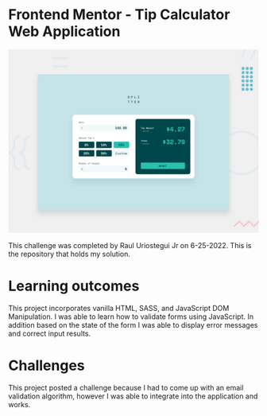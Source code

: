 # Frontend Mentor - Tip Calculator Web Application

![Design preview for the Interactive Rating component coding challenge](./images/desktop-preview.jpg)

This challenge was completed by Raul Uriostegui Jr on 6-25-2022.
This is the repository that holds my solution. 

# Learning outcomes
This project incorporates vanilla HTML, SASS, and JavaScript DOM Manipulation. I was able to learn how to validate forms using JavaScript. In addition based on the state of the form I was able to display error messages and correct input results.

# Challenges
This project posted a challenge because I had to come up with an email validation algorithm, however I was able to integrate into the application and works. 
